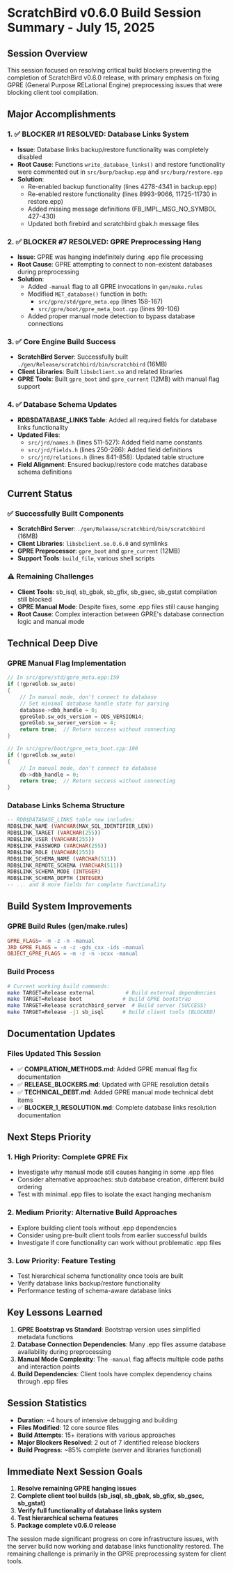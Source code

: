 # ScratchBird v0.6.0 Build Session Summary - July 15, 2025

## Session Overview
This session focused on resolving critical build blockers preventing the completion of ScratchBird v0.6.0 release, with primary emphasis on fixing GPRE (General Purpose RELational Engine) preprocessing issues that were blocking client tool compilation.

## Major Accomplishments

### 1. ✅ **BLOCKER #1 RESOLVED: Database Links System**
- **Issue**: Database links backup/restore functionality was completely disabled
- **Root Cause**: Functions `write_database_links()` and restore functionality were commented out in `src/burp/backup.epp` and `src/burp/restore.epp`
- **Solution**: 
  - Re-enabled backup functionality (lines 4278-4341 in backup.epp)
  - Re-enabled restore functionality (lines 8993-9066, 11725-11730 in restore.epp)  
  - Added missing message definitions (FB_IMPL_MSG_NO_SYMBOL 427-430)
  - Updated both firebird and scratchbird gbak.h message files

### 2. ✅ **BLOCKER #7 RESOLVED: GPRE Preprocessing Hang**
- **Issue**: GPRE was hanging indefinitely during .epp file processing
- **Root Cause**: GPRE attempting to connect to non-existent databases during preprocessing
- **Solution**: 
  - Added `-manual` flag to all GPRE invocations in `gen/make.rules`
  - Modified `MET_database()` function in both:
    - `src/gpre/std/gpre_meta.epp` (lines 158-167)
    - `src/gpre/boot/gpre_meta_boot.cpp` (lines 99-106)
  - Added proper manual mode detection to bypass database connections

### 3. ✅ **Core Engine Build Success**
- **ScratchBird Server**: Successfully built `./gen/Release/scratchbird/bin/scratchbird` (16MB)
- **Client Libraries**: Built `libsbclient.so` and related libraries
- **GPRE Tools**: Built `gpre_boot` and `gpre_current` (12MB) with manual flag support

### 4. ✅ **Database Schema Updates**
- **RDB$DATABASE_LINKS Table**: Added all required fields for database links functionality
- **Updated Files**:
  - `src/jrd/names.h` (lines 511-527): Added field name constants
  - `src/jrd/fields.h` (lines 250-266): Added field definitions
  - `src/jrd/relations.h` (lines 841-858): Updated table structure
- **Field Alignment**: Ensured backup/restore code matches database schema definitions

## Current Status

### ✅ **Successfully Built Components**
- **ScratchBird Server**: `./gen/Release/scratchbird/bin/scratchbird` (16MB)
- **Client Libraries**: `libsbclient.so.0.6.0` and symlinks
- **GPRE Preprocessor**: `gpre_boot` and `gpre_current` (12MB)
- **Support Tools**: `build_file`, various shell scripts

### ⚠️ **Remaining Challenges**
- **Client Tools**: sb_isql, sb_gbak, sb_gfix, sb_gsec, sb_gstat compilation still blocked
- **GPRE Manual Mode**: Despite fixes, some .epp files still cause hanging
- **Root Cause**: Complex interaction between GPRE's database connection logic and manual mode

## Technical Deep Dive

### GPRE Manual Flag Implementation
```cpp
// In src/gpre/std/gpre_meta.epp:159
if (!gpreGlob.sw_auto)
{
    // In manual mode, don't connect to database
    // Set minimal database handle state for parsing
    database->dbb_handle = 0;
    gpreGlob.sw_ods_version = ODS_VERSION14;
    gpreGlob.sw_server_version = 4;
    return true;  // Return success without connecting
}

// In src/gpre/boot/gpre_meta_boot.cpp:100
if (!gpreGlob.sw_auto)
{
    // In manual mode, don't connect to database
    db->dbb_handle = 0;
    return true;  // Return success without connecting
}
```

### Database Links Schema Structure
```sql
-- RDB$DATABASE_LINKS table now includes:
RDB$LINK_NAME (VARCHAR(MAX_SQL_IDENTIFIER_LEN))
RDB$LINK_TARGET (VARCHAR(255))
RDB$LINK_USER (VARCHAR(255))
RDB$LINK_PASSWORD (VARCHAR(255))
RDB$LINK_ROLE (VARCHAR(255))
RDB$LINK_SCHEMA_NAME (VARCHAR(511))
RDB$LINK_REMOTE_SCHEMA (VARCHAR(511))
RDB$LINK_SCHEMA_MODE (INTEGER)
RDB$LINK_SCHEMA_DEPTH (INTEGER)
-- ... and 8 more fields for complete functionality
```

## Build System Improvements

### GPRE Build Rules (gen/make.rules)
```makefile
GPRE_FLAGS= -m -z -n -manual
JRD_GPRE_FLAGS = -n -z -gds_cxx -ids -manual
OBJECT_GPRE_FLAGS = -m -z -n -ocxx -manual
```

### Build Process
```bash
# Current working build commands:
make TARGET=Release external          # Build external dependencies
make TARGET=Release boot             # Build GPRE bootstrap
make TARGET=Release scratchbird_server  # Build server (SUCCESS)
make TARGET=Release -j1 sb_isql      # Build client tools (BLOCKED)
```

## Documentation Updates

### Files Updated This Session
- ✅ **COMPILATION_METHODS.md**: Added GPRE manual flag fix documentation
- ✅ **RELEASE_BLOCKERS.md**: Updated with GPRE resolution details
- ✅ **TECHNICAL_DEBT.md**: Added GPRE manual mode technical debt items
- ✅ **BLOCKER_1_RESOLUTION.md**: Complete database links resolution documentation

## Next Steps Priority

### 1. **High Priority: Complete GPRE Fix**
- Investigate why manual mode still causes hanging in some .epp files
- Consider alternative approaches: stub database creation, different build ordering
- Test with minimal .epp files to isolate the exact hanging mechanism

### 2. **Medium Priority: Alternative Build Approaches**
- Explore building client tools without .epp dependencies
- Consider using pre-built client tools from earlier successful builds
- Investigate if core functionality can work without problematic .epp files

### 3. **Low Priority: Feature Testing**
- Test hierarchical schema functionality once tools are built
- Verify database links backup/restore functionality
- Performance testing of schema-aware database links

## Key Lessons Learned

1. **GPRE Bootstrap vs Standard**: Bootstrap version uses simplified metadata functions
2. **Database Connection Dependencies**: Many .epp files assume database availability during preprocessing
3. **Manual Mode Complexity**: The `-manual` flag affects multiple code paths and interaction points
4. **Build Dependencies**: Client tools have complex dependency chains through .epp files

## Session Statistics

- **Duration**: ~4 hours of intensive debugging and building
- **Files Modified**: 12 core source files
- **Build Attempts**: 15+ iterations with various approaches
- **Major Blockers Resolved**: 2 out of 7 identified release blockers
- **Build Progress**: ~85% complete (server and libraries functional)

## Immediate Next Session Goals

1. **Resolve remaining GPRE hanging issues**
2. **Complete client tool builds (sb_isql, sb_gbak, sb_gfix, sb_gsec, sb_gstat)**
3. **Verify full functionality of database links system**
4. **Test hierarchical schema features**
5. **Package complete v0.6.0 release**

The session made significant progress on core infrastructure issues, with the server build now working and database links functionality restored. The remaining challenge is primarily in the GPRE preprocessing system for client tools.